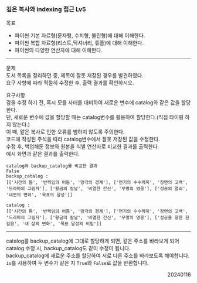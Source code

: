 ### 깊은 복사와 indexing 접근 Lv5
목표  
- 파이썬 기본 자료형(문자형, 수치형, 불린형)에 대해 이해한다.
- 파이썬 복합 자료형(리스트,딕셔너리, 튜플)에 대해 이해한다.
- 파이썬의 다양한 연산자에 대해 이해한다.
---
문제  
도서 목록을 정리하던 중, 제목이 잘못 저장된 경우를 발견하였다.  
요구 사항에 따라 적절히 수정한 후, 출력 결과를 확인하시오.  

요구사항  
갚을 수정 하기 전, 혹시 모를 사태를 대비하여 새로운 변수에 catalog와 같은 값을 할당한다.  
단, 새로운 변수에 값을 할당할 때는 catalog변수를 활용하여 할당한다.(직접 타이핑 하지 않는다.)  
이 때, 얕은 복사로 인한 오류를 범하지 않도록 주의한다.  
코드에 작성된 주석을 따라 catalog변수에서 잘못 저장된 값을 수정한다.  
수정 후, 백업해둔 정보와 원본을 식별 연산자로 비교한 결과를 출력한다.  
예시 화면과 같은 결과를 출력한다.  
```
catalog와 backup_catalog를 비교한 결과
False
backup_catalog :
[['시간의 틈', '반짝임의 어둠', '망각의 경계'], ['연기의 수수께끼', '장면의 고백', '드라마의 그림자'], ['황금의 칼날', '비열한 간신', '무명의 영웅'], ['성공의 열쇠', '내면의 변화', '목표의 달성']]

catalog :
[['시간의 틈', '반짝임의 어둠', '망각의 경계'], ['연기의 수수께끼', '장면의 고백', '드라마의 그림자'], ['황금의 칼날', '비열한 간신', '무명의 영웅'], ['성공을 향한 한 걸음', '내 삶의 변화', '목표 달성의 비밀']]
```
---
catalog를 backup_catalog에 그대로 할당하게 되면, 같은 주소를 바라보게 되어 catalog 수정 시, backup_catalog도 같이 수정이 됩니다.  
backup_catalog에 새로운 주소를 할당하여 서로 다른 주소를 바라보도록 해야합니다.  
`is`를 사용하여 두 변수가 같은 지 `True`와 `False`로 값을 반환합니다.
<div style="text-align: right">20240116</div>